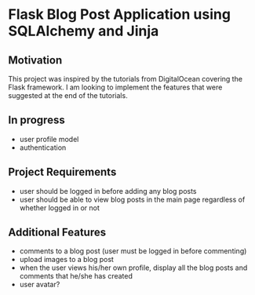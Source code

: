 # Flask Blog Post Application using SQLAlchemy and Jinja

## Motivation

This project was inspired by the tutorials from DigitalOcean covering the Flask framework. I am looking to implement the features
that were suggested at the end of the tutorials.

## In progress

- user profile model
- authentication

## Project Requirements

- user should be logged in before adding any blog posts
- user should be able to view blog posts in the main page regardless of whether logged in or not

## Additional Features

- comments to a blog post (user must be logged in before commenting)
- upload images to a blog post
- when the user views his/her own profile, display all the blog posts and comments that he/she has created
- user avatar?
